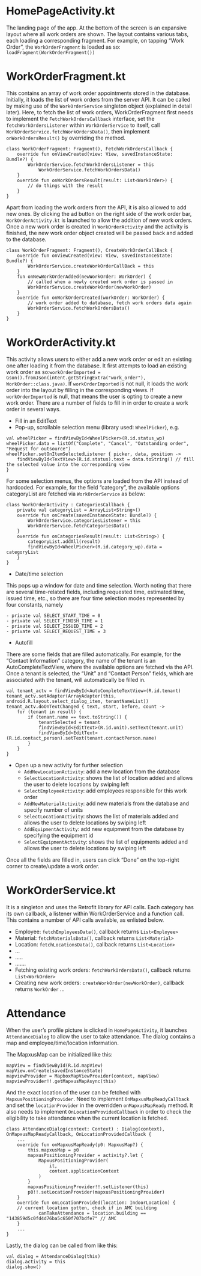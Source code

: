 # HomePageActivity.kt
The landing page of the app. At the bottom of the screen is an expansive layout where all work orders are shown. The layout contains various tabs, each loading a corresponding fragment. For example, on tapping “Work Order”, the `WorkOrderFragment` is loaded as so:
`loadFragment(WorkOrderFragment())`

# WorkOrderFragment.kt
This contains an array of work order appointments stored in the database. Initially, it loads the list of work orders from the server API. It can be called by making use of the `WorkOrderService` singleton object (explained in detail later). Here, to fetch the list of work orders, WorkOrderFragment first needs to implement the `FetchWorkOrdersCallback` interface, set the `fetchWorkOrdersListener` within `WorkOrderService` to itself, call `WorkOrderService.fetchWorkOrdersData()`, then implement `onWorkOrdersResult()` by overriding the method.
```
class WorkOrderFragment: Fragment(), FetchWorkOrdersCallback {
	override fun onViewCreated(view: View, savedInstanceState: Bundle?) {
		WorkOrderService.fetchWorkOrdersListener = this
        	WorkOrderService.fetchWorkOrdersData()
	}
	override fun onWorkOrdersResult(result: List<WorkOrder>) {
		// do things with the result
	}
}
```
Apart from loading the work orders from the API, it is also allowed to add new ones. By clicking the ad button on the right side of the work order bar, `WorkOrderActivity.kt` is launched to allow the addition of new work orders. Once a new work order is created in `WorkOrderActivity` and the activity is finished, the new work order object created will be passed back and added to the database. 
```
class WorkOrderFragment: Fragment(), CreateWorkOrderCallBack {
    override fun onViewCreated(view: View, savedInstanceState: Bundle?) {
		WorkOrderService.createWorkOrderCallBack = this
	}
	fun onNewWorkOrderAdded(newWorkOrder: WorkOrder) {
		// called when a newly created work order is passed in
        WorkOrderService.createWorkOrder(newWorkOrder)
    }
	override fun onWorkOrderCreated(workOrder: WorkOrder) {
        // work order added to database, fetch work orders data again
        WorkOrderService.fetchWorkOrdersData()
    }
}
```
# WorkOrderActivity.kt
This activity allows users to either add a new work order or edit an existing one after loading it from the database. It first attempts to load an existing work order as so:`workOrderImported = Gson().fromJson(intent.getStringExtra("work_order"), WorkOrder::class.java)`. If `workOrderImported` is not null, it loads the work order into the layout by filling in the corresponding views. If `workOrderImported` is null, that means the user is opting to create a new work order. There are a number of fields to fill in in order to create a work order in several ways. 
- Fill in an EditText
- Pop-up, scrollable selection menu (library used: `WheelPicker`), e.g.
```
val wheelPicker = findViewById<WheelPicker>(R.id.status_wp)
wheelPicker.data = listOf("Complete", "Cancel", "Outstanding order", "Request for outsource")
wheelPicker.setOnItemSelectedListener { picker, data, position ->
    findViewById<TextView>(R.id.status).text = data.toString() // fill the selected value into the corresponding view
}
```
For some selection menus, the options are loaded from the API instead of hardcoded. For example, for the field “category”, the available options categoryList are fetched via `WorkOrderService` as below:
 
```
class WorkOrderActivity : CategoriesCallback {
	private val categoryList = ArrayList<String>()
	override fun onCreate(savedInstanceState: Bundle?) {
        WorkOrderService.categoriesListener = this
        WorkOrderService.fetchCategoriesData()
	}
    override fun onCategoriesResult(result: List<String>) {
        categoryList.addAll(result)
        findViewById<WheelPicker>(R.id.category_wp).data = categoryList
    }
}
```

- Date/time selection

This pops up a window for date and time selection. Worth noting that there are several time-related fields, including requested time, estimated time, issued time, etc., so there are four time selection modes represented by four constants, namely

    - private val SELECT_START_TIME = 0
    - private val SELECT_FINISH_TIME = 1
    - private val SELECT_ISSUED_TIME = 2
    - private val SELECT_REQUEST_TIME = 3

- Autofill 

There are some fields that are filled automatically. For example, for the “Contact Information” category, the name of the tenant is an AutoCompleteTextView, where the available options are fetched via the API. Once a tenant is selected, the “Unit” and “Contact Person” fields, which are associated with the tenant, will automatically be filled in.
```
val tenant_actv = findViewById<AutoCompleteTextView>(R.id.tenant)
tenant_actv.setAdapter(ArrayAdapter(this, android.R.layout.select_dialog_item, tenantNameList))
tenant_actv.doOnTextChanged { text, start, before, count ->
    for (tenant in result) {
        if (tenant.name == text.toString()) {
            tenantSelected = tenant
            findViewById<EditText>(R.id.unit).setText(tenant.unit)
            findViewById<EditText>(R.id.contact_person).setText(tenant.contactPerson.name)
        }
    }
}
```

- Open up a new activity for further selection
    - `AddNewLocationActivity`: add a new location from the database
    - `SelectLocationActivity`: shows the list of location added and allows the user to delete locations by swiping left
    - `SelectEmployeeActivity`: add employees responsible for this work order
    - `AddNewMaterialActivity`: add new materials from the database and specify number of units
    - `SelectLocationActivity`: shows the list of materials added and allows the user to delete locations by swiping left
    - `AddEquipmentActivity`: add new equipment from the database by specifying the equipment id
    - `SelectEquipmentActivity`: shows the list of equipments added and allows the user to delete locations by swiping left

Once all the fields are filled in, users can click “Done” on the top-right corner to create/update a work order.

# WorkOrderService.kt
It is a singleton and uses the Retrofit library for API calls. Each category has its own callback, a listener within WorkOrderService and a function call. This contains a number of API calls available, as enlisted below.
- Employee: `fetchEmployeesData()`, callback returns `List<Employee>`
- Material: `fetchMaterialsData()`, callback returns `List<Material>`
- Location: `fetchLocationsData()`, callback returns `List<Location>`
- …
- …..
- …….
- Fetching existing work orders: `fetchWorkOrdersData()`, callback returns `List<WorkOrder>`
- Creating new work orders: `createWorkOrder(newWorkOrder)`, callback returns `WorkOrder`
…
# Attendance
When the user’s profile picture is clicked in `HomePageActivity`, it launches `AttendanceDialog` to allow the user to take attendance. The dialog contains a map and employee/time/location information.
 
The MapxusMap can be initialized like this:
```
mapView = findViewById(R.id.mapView)
mapView.onCreate(savedInstanceState)
mapviewProvider = MapboxMapViewProvider(context, mapView)
mapviewProvider!!.getMapxusMapAsync(this)
```
And the exact location of the user can be fetched with `MapxusPositioningProvider`. Need to implement `OnMapxusMapReadyCallback` and set the `locationProvider` in the overridden `onMapxusMapReady` method. It also needs to implement `OnLocationProvidedCallback` in order to check the eligibility to take attendance when the current location is fetched.
```
class AttendanceDialog(context: Context) : Dialog(context), OnMapxusMapReadyCallback, OnLocationProvidedCallback {
	...	
	override fun onMapxusMapReady(p0: MapxusMap?) {
        this.mapxusMap = p0
        mapxusPositioningProvider = activity?.let {
            MapxusPositioningProvider(
                it,
                context.applicationContext
            )
        }
        mapxusPositioningProvider!!.setListener(this)
        p0!!.setLocationProvider(mapxusPositioningProvider)
    }     
    override fun onLocationProvided(location: IndoorLocation) {
    // current location gotten, check if in AMC building
            canTakeAttendance = location.building == "143859d5c0fd4d76ba5c650f707bdfe7" // AMC
    }
	...
}
```
Lastly, the dialog can be called from like this:
```
val dialog = AttendanceDialog(this)
dialog.activity = this
dialog.show()
```










